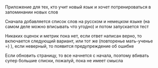 Приложение для тех, кто учит новый язык и хочет потренироваться в запоминании новых слов

Сначала добавляется список слов на русском и немецком языке (на самом деле можно вписывать что угодно) и потом запускается тест

Никаких оценок и метрик пока нет, если ответ написан верно, то включается следующий вариант, или тот же (повторенье мать-ученье =) ), если неверный, то появится предупреждение об ошибке

Если обновить страницу, то все начнется с начала, поэтому вбивать супер большие списки, пожалуй, пока не имеет смысла